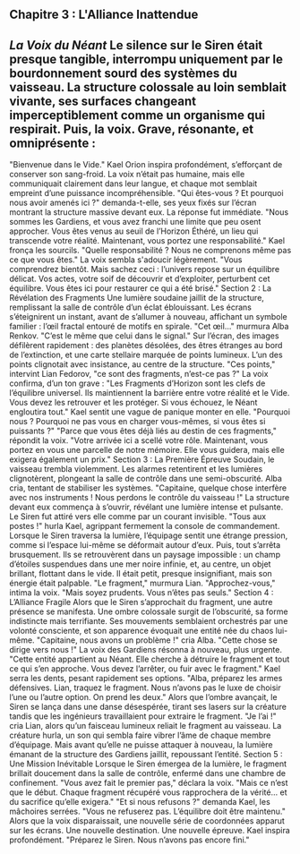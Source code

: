 ## **Chapitre 3 : L'Alliance Inattendue**
_**La Voix du Néant**_
Le silence sur le Siren était presque tangible, interrompu uniquement par le bourdonnement sourd des systèmes du vaisseau. La structure colossale au loin semblait vivante, ses surfaces changeant imperceptiblement comme un organisme qui respirait. Puis, la voix. Grave, résonante, et omniprésente :
--- 
"Bienvenue dans le Vide."
Kael Orion inspira profondément, s’efforçant de conserver son sang-froid. La voix n’était pas humaine, mais elle communiquait clairement dans leur langue, et chaque mot semblait empreint d’une puissance incompréhensible.
"Qui êtes-vous ? Et pourquoi nous avoir amenés ici ?" demanda-t-elle, ses yeux fixés sur l’écran montrant la structure massive devant eux.
La réponse fut immédiate.
"Nous sommes les Gardiens, et vous avez franchi une limite que peu osent approcher. Vous êtes venus au seuil de l’Horizon Éthéré, un lieu qui transcende votre réalité. Maintenant, vous portez une responsabilité."
Kael fronça les sourcils.
"Quelle responsabilité ? Nous ne comprenons même pas ce que vous êtes."
La voix sembla s'adoucir légèrement.
"Vous comprendrez bientôt. Mais sachez ceci : l’univers repose sur un équilibre délicat. Vos actes, votre soif de découvrir et d’exploiter, perturbent cet équilibre. Vous êtes ici pour restaurer ce qui a été brisé."
Section 2 : La Révélation des Fragments
Une lumière soudaine jaillit de la structure, remplissant la salle de contrôle d’un éclat éblouissant. Les écrans s’éteignirent un instant, avant de s’allumer à nouveau, affichant un symbole familier : l’œil fractal entouré de motifs en spirale.
"Cet œil…" murmura Alba Renkov. "C’est le même que celui dans le signal."
Sur l’écran, des images défilèrent rapidement : des planètes désolées, des êtres étranges au bord de l’extinction, et une carte stellaire marquée de points lumineux. L’un des points clignotait avec insistance, au centre de la structure.
"Ces points," intervint Lian Fedorov, "ce sont des fragments, n’est-ce pas ?"
La voix confirma, d’un ton grave :
"Les Fragments d’Horizon sont les clefs de l’équilibre universel. Ils maintiennent la barrière entre votre réalité et le Vide. Vous devez les retrouver et les protéger. Si vous échouez, le Néant engloutira tout."
Kael sentit une vague de panique monter en elle.
"Pourquoi nous ? Pourquoi ne pas vous en charger vous-mêmes, si vous êtes si puissants ?"
"Parce que vous êtes déjà liés au destin de ces fragments," répondit la voix. "Votre arrivée ici a scellé votre rôle. Maintenant, vous portez en vous une parcelle de notre mémoire. Elle vous guidera, mais elle exigera également un prix."
Section 3 : La Première Épreuve
Soudain, le vaisseau trembla violemment. Les alarmes retentirent et les lumières clignotèrent, plongeant la salle de contrôle dans une semi-obscurité. Alba cria, tentant de stabiliser les systèmes.
"Capitaine, quelque chose interfère avec nos instruments ! Nous perdons le contrôle du vaisseau !"
La structure devant eux commença à s’ouvrir, révélant une lumière intense et pulsante. Le Siren fut attiré vers elle comme par un courant invisible.
"Tous aux postes !" hurla Kael, agrippant fermement la console de commandement.
Lorsque le Siren traversa la lumière, l’équipage sentit une étrange pression, comme si l’espace lui-même se déformait autour d’eux. Puis, tout s’arrêta brusquement.
Ils se retrouvèrent dans un paysage impossible : un champ d’étoiles suspendues dans une mer noire infinie, et, au centre, un objet brillant, flottant dans le vide. Il était petit, presque insignifiant, mais son énergie était palpable.
"Le fragment," murmura Lian.
"Approchez-vous," intima la voix. "Mais soyez prudents. Vous n’êtes pas seuls."
Section 4 : L’Alliance Fragile
Alors que le Siren s’approchait du fragment, une autre présence se manifesta. Une ombre colossale surgit de l’obscurité, sa forme indistincte mais terrifiante. Ses mouvements semblaient orchestrés par une volonté consciente, et son apparence évoquait une entité née du chaos lui-même.
"Capitaine, nous avons un problème !" cria Alba. "Cette chose se dirige vers nous !"
La voix des Gardiens résonna à nouveau, plus urgente.
"Cette entité appartient au Néant. Elle cherche à détruire le fragment et tout ce qui s’en approche. Vous devez l’arrêter, ou fuir avec le fragment."
Kael serra les dents, pesant rapidement ses options.
"Alba, préparez les armes défensives. Lian, traquez le fragment. Nous n’avons pas le luxe de choisir l’une ou l’autre option. On prend les deux."
Alors que l’ombre avançait, le Siren se lança dans une danse désespérée, tirant ses lasers sur la créature tandis que les ingénieurs travaillaient pour extraire le fragment.
"Je l’ai !" cria Lian, alors qu’un faisceau lumineux reliait le fragment au vaisseau.
La créature hurla, un son qui sembla faire vibrer l’âme de chaque membre d’équipage. Mais avant qu’elle ne puisse attaquer à nouveau, la lumière émanant de la structure des Gardiens jaillit, repoussant l’entité.
Section 5 : Une Mission Inévitable
Lorsque le Siren émergea de la lumière, le fragment brillait doucement dans la salle de contrôle, enfermé dans une chambre de confinement.
"Vous avez fait le premier pas," déclara la voix. "Mais ce n’est que le début. Chaque fragment récupéré vous rapprochera de la vérité… et du sacrifice qu’elle exigera."
"Et si nous refusons ?" demanda Kael, les mâchoires serrées.
"Vous ne refuserez pas. L’équilibre doit être maintenu."
Alors que la voix disparaissait, une nouvelle série de coordonnées apparut sur les écrans. Une nouvelle destination. Une nouvelle épreuve.
Kael inspira profondément.
"Préparez le Siren. Nous n’avons pas encore fini."
